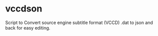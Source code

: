 # vccdson
Script to Convert source engine subtitle format (VCCD) .dat to json and back for easy editing.
